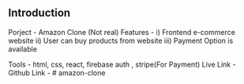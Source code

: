 ## Introduction
Porject     -    Amazon Clone (Not real)
Features    -       i) Frontend e-commerce website
                    ii) User can buy products from website
                    iii) Payment Option is available

Tools       -   html, css, react, firebase auth , stripe(For Payment)
Live Link   -   
Github Link -   # amazon-clone
